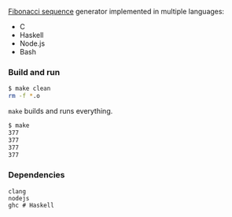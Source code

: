 [Fibonacci sequence](https://en.wikipedia.org/wiki/Fibonacci_number) generator
implemented in multiple languages:
- C
- Haskell
- Node.js
- Bash

### Build and run
```bash
$ make clean
rm -f *.o
```

```make``` builds and runs everything.
```bash
$ make
377
377
377
377
```

### Dependencies
```
clang
nodejs
ghc # Haskell
```
